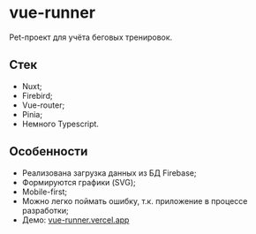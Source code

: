 # vue-runner

Pet-проект для учёта беговых тренировок.

## Стек

- Nuxt;
- Firebird;
- Vue-router;
- Pinia;
- Немного Typescript.

## Особенности

- Реализована загрузка данных из БД Firebase;
- Формируются графики (SVG);
- Mobile-first;
- Можно легко поймать ошибку, т.к. приложение в процессе разработки;
- Демо: [vue-runner.vercel.app](https://vue-runner.vercel.app/)
